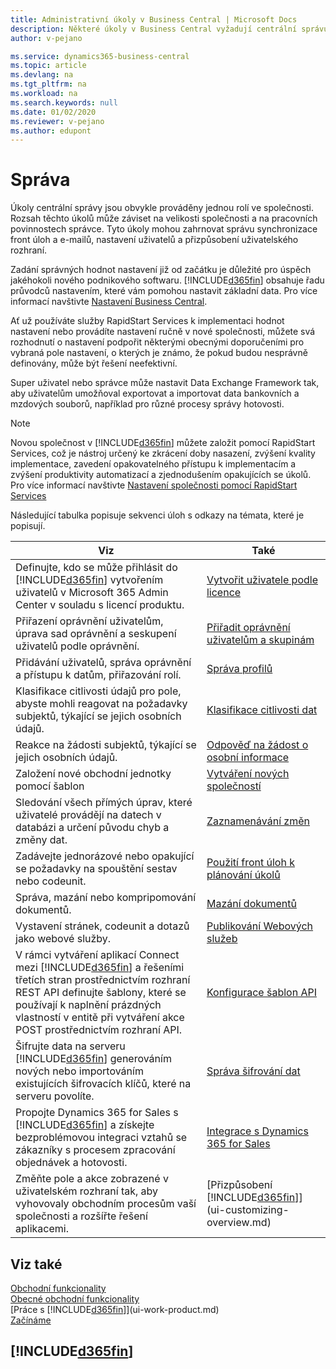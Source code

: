 ```yaml
---
title: Administrativní úkoly v Business Central | Microsoft Docs
description: Některé úkoly v Business Central vyžadují centrální správu a nastavení. Podívejte se, které to jsou a naučte se co dělat.
author: v-pejano

ms.service: dynamics365-business-central
ms.topic: article
ms.devlang: na
ms.tgt_pltfrm: na
ms.workload: na
ms.search.keywords: null
ms.date: 01/02/2020
ms.reviewer: v-pejano
ms.author: edupont
---
```

# Správa
Úkoly centrální správy jsou obvykle prováděny jednou rolí ve společnosti. Rozsah těchto úkolů může záviset na velikosti společnosti a na pracovních povinnostech správce. Tyto úkoly mohou zahrnovat správu synchronizace front úloh a e-mailů, nastavení uživatelů a přizpůsobení uživatelského rozhraní.  

Zadání správných hodnot nastavení již od začátku je důležité pro úspěch jakéhokoli nového podnikového softwaru. [!INCLUDE[d365fin](includes/d365fin_md.md)] obsahuje řadu průvodců nastavením, které vám pomohou nastavit základní data. Pro více informací navštivte [Nastavení Business Central](setup.md).

Ať už používáte služby RapidStart Services k implementaci hodnot nastavení nebo provádíte nastavení ručně v nové společnosti, můžete svá rozhodnutí o nastavení podpořit některými obecnými doporučeními pro vybraná pole nastavení, o kterých je známo, že pokud budou nesprávně definovány, může být řešení neefektivní.  

Super uživatel nebo správce může nastavit Data Exchange Framework tak, aby uživatelům umožňoval exportovat a importovat data bankovních a mzdových souborů, například pro různé procesy správy hotovosti.

> [!NOTE]
> Novou společnost v [!INCLUDE[d365fin](includes/d365fin_md.md)] můžete založit pomocí RapidStart Services, což je nástroj určený ke zkrácení doby nasazení, zvýšení kvality implementace, zavedení opakovatelného přístupu k implementacím a zvýšení produktivity automatizací a zjednodušením opakujících se úkolů. Pro více informací navštivte [Nastavení společnosti pomocí RapidStart Services](admin-set-up-a-company-with-rapidstart.md)

Následující tabulka popisuje sekvenci úloh s odkazy na témata, které je popisují.   

|**Viz**|**Také**|  
|------------|-------------|  
|Definujte, kdo se může přihlásit do [!INCLUDE[d365fin](includes/d365fin_md.md)] vytvořením uživatelů v Microsoft 365 Admin Center v souladu s licencí produktu.|[Vytvořit uživatele podle licence](ui-how-users-permissions.md)| 
|Přiřazení oprávnění uživatelům, úprava sad oprávnění a seskupení uživatelů podle oprávnění.|[Přiřadit oprávnění uživatelům a skupinám](ui-how-users-permissions.md)|
|Přidávání uživatelů, správa oprávnění a přístupu k datům, přiřazování rolí.|[Správa profilů](admin-users-profiles-roles.md)|
|Klasifikace citlivosti údajů pro pole, abyste mohli reagovat na požadavky subjektů, týkající se jejich osobních údajů.|[Klasifikace citlivosti dat](admin-classifying-data-sensitivity.md)|
|Reakce na žádosti subjektů, týkající se jejich osobních údajů.|[Odpověď na žádost o osobní informace](admin-responding-to-requests-about-personal-data.md)|
|Založení nové obchodní jednotky pomocí šablon|[Vytváření nových společností](about-new-company.md)|
|Sledování všech přímých úprav, které uživatelé provádějí na datech v databázi a určení původu chyb a změny dat.|[Zaznamenávání změn](across-log-changes.md)|  
|Zadávejte jednorázové nebo opakující se požadavky na spouštění sestav nebo codeunit.|[Použití front úloh k plánování úkolů](admin-job-queues-schedule-tasks.md)|  
|Správa, mazání nebo kompripomování dokumentů.|[Mazání dokumentů](admin-manage-documents.md)|  
|Vystavení stránek, codeunit a dotazů jako webové služby.|[Publikování Webových služeb](across-how-publish-web-service.md)|
|V rámci vytváření aplikací Connect mezi [!INCLUDE[d365fin](includes/d365fin_md.md)] a řešeními třetích stran prostřednictvím rozhraní REST API definujte šablony, které se používají k naplnění prázdných vlastností v entitě při vytváření akce POST prostřednictvím rozhraní API.|[Konfigurace šablon API](admin-configuring-api-template.md)|
|Šifrujte data na serveru [!INCLUDE[d365fin](includes/d365fin_md.md)] generováním nových nebo importováním existujících šifrovacích klíčů, které na serveru povolíte.|[Správa šifrování dat](admin-manage-data-encryption.md)|
|Propojte Dynamics 365 for Sales s [!INCLUDE[d365fin](includes/d365fin_md.md)] a získejte bezproblémovou integraci vztahů se zákazníky s procesem zpracování objednávek a hotovosti.|[Integrace s Dynamics 365 for Sales](admin-prepare-dynamics-365-for-sales-for-integration.md)|
|Změňte pole a akce zobrazené v uživatelském rozhraní tak, aby vyhovovaly obchodním procesům vaší společnosti a rozšířte řešení aplikacemi.|[Přizpůsobení [!INCLUDE[d365fin](includes/d365fin_md.md)]](ui-customizing-overview.md)|

## Viz také
[Obchodní funkcionality](across-business-functionality.md)  
[Obecné obchodní funkcionality](ui-across-business-areas.md)  
[Práce s [!INCLUDE[d365fin](includes/d365fin_md.md)]](ui-work-product.md)  
[Začínáme](product-get-started.md)  

## [!INCLUDE[d365fin](includes/free_trial_md.md)]  
